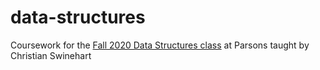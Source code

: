 # data-structures
Coursework for the [Fall 2020 Data Structures class](https://github.com/samizdatco/ds-2020) at Parsons taught by Christian Swinehart
